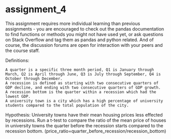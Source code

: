 # assignment_4
This assignment requires more individual learning than previous assignments - you are encouraged to check out the pandas documentation to find functions or methods you might not have used yet, or ask questions on Stack Overflow and tag them as pandas and python related. And of course, the discussion forums are open for interaction with your peers and the course staff.

Definitions:

    A quarter is a specific three month period, Q1 is January through March, Q2 is April through June, Q3 is July through September, Q4 is October through December.
    A recession is defined as starting with two consecutive quarters of GDP decline, and ending with two consecutive quarters of GDP growth.
    A recession bottom is the quarter within a recession which had the lowest GDP.
    A university town is a city which has a high percentage of university students compared to the total population of the city.

Hypothesis: University towns have their mean housing prices less effected by recessions. Run a t-test to compare the ratio of the mean price of houses in university towns the quarter before the recession starts compared to the recession bottom. (price_ratio=quarter_before_recession/recession_bottom)
